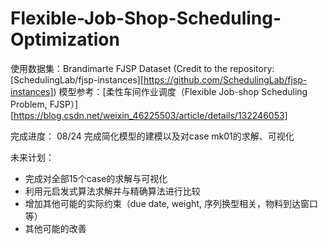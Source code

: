# Flexible-Job-Shop-Scheduling-Optimization

使用数据集：Brandimarte FJSP Dataset (Credit to the repository: [SchedulingLab/fjsp-instances][https://github.com/SchedulingLab/fjsp-instances])
模型参考：[柔性车间作业调度（Flexible Job-shop Scheduling Problem, FJSP）][https://blog.csdn.net/weixin_46225503/article/details/132246053]

完成进度：
08/24 完成简化模型的建模以及对case mk01的求解、可视化

未来计划：
- 完成对全部15个case的求解与可视化
- 利用元启发式算法求解并与精确算法进行比较
- 增加其他可能的实际约束（due date, weight, 序列换型相关，物料到达窗口等）
- 其他可能的改善